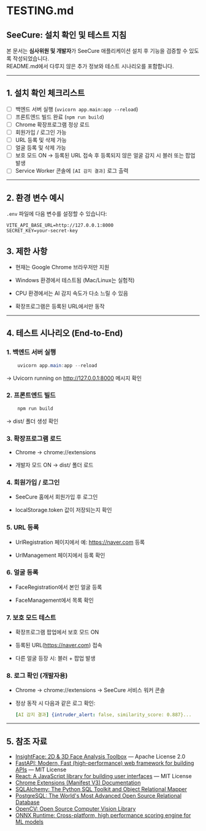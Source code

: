 # TESTING.md
## SeeCure: 설치 확인 및 테스트 지침

본 문서는 **심사위원 및 개발자**가 SeeCure 애플리케이션 설치 후 기능을 검증할 수 있도록 작성되었습니다.  
README.md에서 다루지 않은 추가 정보와 테스트 시나리오를 포함합니다.

---

## 1. 설치 확인 체크리스트

- [ ] 백엔드 서버 실행 (`uvicorn app.main:app --reload`)
- [ ] 프론트엔드 빌드 완료 (`npm run build`)
- [ ] Chrome 확장프로그램 정상 로드
- [ ] 회원가입 / 로그인 가능
- [ ] URL 등록 및 삭제 가능
- [ ] 얼굴 등록 및 삭제 가능
- [ ] 보호 모드 ON → 등록된 URL 접속 후 등록되지 않은 얼굴 감지 시 블러 또는 팝업 발생
- [ ] Service Worker 콘솔에 `[AI 감지 결과]` 로그 출력

---

## 2. 환경 변수 예시

`.env` 파일에 다음 변수를 설정할 수 있습니다:

```env
VITE_API_BASE_URL=http://127.0.0.1:8000
SECRET_KEY=your-secret-key
```

## 3. 제한 사항

* 현재는 Google Chrome 브라우저만 지원

* Windows 환경에서 테스트됨 (Mac/Linux는 실험적)

* CPU 환경에서는 AI 감지 속도가 다소 느릴 수 있음

* 확장프로그램은 등록된 URL에서만 동작

---

## 4. 테스트 시나리오 (End-to-End)

### 1. 백엔드 서버 실행
```powershell
	uvicorn app.main:app --reload
```
→ Uvicorn running on http://127.0.0.1:8000 메시지 확인

### 2. 프론트엔드 빌드
```powershell
	npm run build
```
→ dist/ 폴더 생성 확인

### 3. 확장프로그램 로드

* Chrome → chrome://extensions

* 개발자 모드 ON → dist/ 폴더 로드

### 4. 회원가입 / 로그인

* SeeCure 홈에서 회원가입 후 로그인

* localStorage.token 값이 저장되는지 확인

### 5. URL 등록

* UrlRegistration 페이지에서 예: https://naver.com 등록

* UrlManagement 페이지에서 등록 확인

### 6. 얼굴 등록

* FaceRegistration에서 본인 얼굴 등록

* FaceManagement에서 목록 확인

### 7. 보호 모드 테스트

* 확장프로그램 팝업에서 보호 모드 ON

* 등록된 URL(https://naver.com) 접속

* 다른 얼굴 등장 시: 블러 + 팝업 발생

### 8. 로그 확인 (개발자용)

* Chrome → chrome://extensions → SeeCure 서비스 워커 콘솔

* 정상 동작 시 다음과 같은 로그 확인:
	```yaml
	[AI 감지 결과] {intruder_alert: false, similarity_score: 0.887}...
	```

---

## 5. 참조 자료

- [InsightFace: 2D & 3D Face Analysis Toolbox](https://github.com/deepinsight/insightface) — Apache License 2.0  
- [FastAPI: Modern, Fast (high-performance) web framework for building APIs](https://fastapi.tiangolo.com/) — MIT License  
- [React: A JavaScript library for building user interfaces](https://react.dev/) — MIT License  
- [Chrome Extensions (Manifest V3) Documentation](https://developer.chrome.com/docs/extensions/mv3/)  
- [SQLAlchemy: The Python SQL Toolkit and Object Relational Mapper](https://www.sqlalchemy.org/)  
- [PostgreSQL: The World's Most Advanced Open Source Relational Database](https://www.postgresql.org/)  
- [OpenCV: Open Source Computer Vision Library](https://opencv.org/)  
- [ONNX Runtime: Cross-platform, high performance scoring engine for ML models](https://onnxruntime.ai/)  


